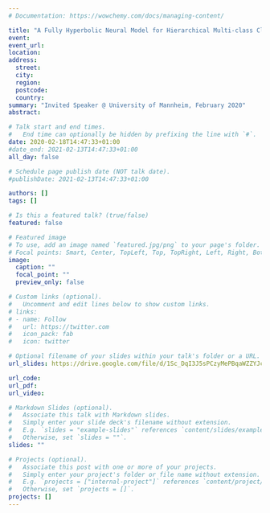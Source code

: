 ```yaml
---
# Documentation: https://wowchemy.com/docs/managing-content/

title: "A Fully Hyperbolic Neural Model for Hierarchical Multi-class Classification"
event:
event_url:
location:
address:
  street:
  city:
  region:
  postcode:
  country:
summary: "Invited Speaker @ University of Mannheim, February 2020"
abstract:

# Talk start and end times.
#   End time can optionally be hidden by prefixing the line with `#`.
date: 2020-02-18T14:47:33+01:00
#date_end: 2021-02-13T14:47:33+01:00
all_day: false

# Schedule page publish date (NOT talk date).
#publishDate: 2021-02-13T14:47:33+01:00

authors: []
tags: []

# Is this a featured talk? (true/false)
featured: false

# Featured image
# To use, add an image named `featured.jpg/png` to your page's folder. 
# Focal points: Smart, Center, TopLeft, Top, TopRight, Left, Right, BottomLeft, Bottom, BottomRight.
image:
  caption: ""
  focal_point: ""
  preview_only: false

# Custom links (optional).
#   Uncomment and edit lines below to show custom links.
# links:
# - name: Follow
#   url: https://twitter.com
#   icon_pack: fab
#   icon: twitter

# Optional filename of your slides within your talk's folder or a URL.
url_slides: https://drive.google.com/file/d/1Sc_DqI3J5sPCzyMePBqaWZZYJcQ-AGWe/view?usp=sharing

url_code:
url_pdf:
url_video:

# Markdown Slides (optional).
#   Associate this talk with Markdown slides.
#   Simply enter your slide deck's filename without extension.
#   E.g. `slides = "example-slides"` references `content/slides/example-slides.md`.
#   Otherwise, set `slides = ""`.
slides: ""

# Projects (optional).
#   Associate this post with one or more of your projects.
#   Simply enter your project's folder or file name without extension.
#   E.g. `projects = ["internal-project"]` references `content/project/deep-learning/index.md`.
#   Otherwise, set `projects = []`.
projects: []
---
```

